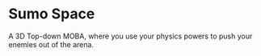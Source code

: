 # Sumo Space
A 3D Top-down MOBA, where you use your physics powers to push your enemies out of the arena.
